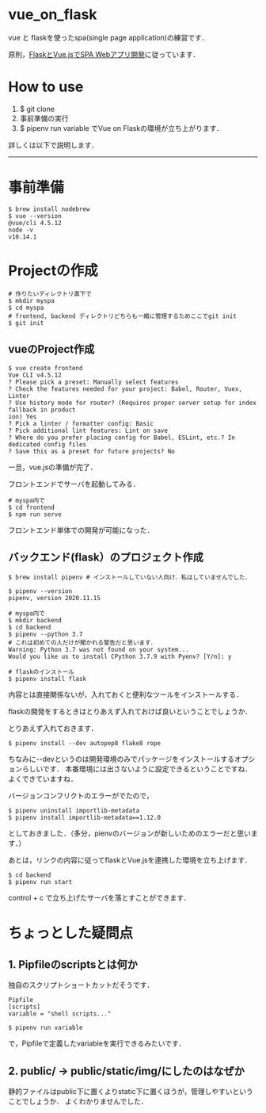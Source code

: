 # vue_on_flask
vue と flaskを使ったspa(single page application)の練習です．

原則，[FlaskとVue.jsでSPA Webアプリ開発](https://qiita.com/y-tsutsu/items/67f71fc8430a199a3efd)に従っています．

# How to use

1. $ git clone
2. 事前準備の実行
3. $ pipenv run variable
でVue on Flaskの環境が立ち上がります．

詳しくは以下で説明します．

---

# 事前準備

``` 任意のディレクトリ
$ brew install nodebrew
$ vue --version
@vue/cli 4.5.12
node -v
v10.14.1
```

# Projectの作成

```
# 作りたいディレクトリ直下で 
$ mkdir myspa
$ cd myspa
# frontend, backend ディレクトリどちらも一緒に管理するためここでgit init
$ git init
```

## vueのProject作成

```
$ vue create frontend
Vue CLI v4.5.12
? Please pick a preset: Manually select features
? Check the features needed for your project: Babel, Router, Vuex, Linter
? Use history mode for router? (Requires proper server setup for index fallback in product
ion) Yes
? Pick a linter / formatter config: Basic
? Pick additional lint features: Lint on save
? Where do you prefer placing config for Babel, ESLint, etc.? In dedicated config files
? Save this as a preset for future projects? No
```
一旦，vue.jsの準備が完了．

フロントエンドでサーバを起動してみる．
```
# myspa内で
$ cd frontend
$ npm run serve
```
フロントエンド単体での開発が可能になった．

## バックエンド(flask）のプロジェクト作成

```
$ brew install pipenv # インストールしていない人向け．私はしていませんでした．

$ pipenv --version
pipenv, version 2020.11.15

# myspa内で
$ mkdir backend
$ cd backend
$ pipenv --python 3.7
# これは初めての人だけが聞かれる警告だと思います．
Warning: Python 3.7 was not found on your system...
Would you like us to install CPython 3.7.9 with Pyenv? [Y/n]: y

# flaskのインストール
$ pipenv install flask
```

内容とは直接関係ないが，入れておくと便利なツールをインストールする．

flaskの開発をするときはとりあえず入れておけば良いということでしょうか．

とりあえず入れておきます．

```
$ pipenv install --dev autopep8 flake8 rope
```
ちなみに--devというのは開発環境のみでパッケージをインストールするオプションらしいです．
本番環境には出さないように設定できるということですね．よくできていますね．

バージョンコンフリクトのエラーがでたので，
```
$ pipenv uninstall importlib-metadata
$ pipenv install importlib-metadata==1.12.0
```
としておきました．（多分，pienvのバージョンが新しいためのエラーだと思います．）


あとは，リンクの内容に従ってflaskとVue.jsを連携した環境を立ち上げます．

```
$ cd backend
$ pipenv run start
```

control + c で立ち上げたサーバを落とすことができます．

# ちょっとした疑問点

## 1. Pipfileのscriptsとは何か

独自のスクリプトショートカットだそうです．

```
Pipfile
[scripts]
variable = "shell scripts..."
```

```
$ pipenv run variable
```
で，Pipfileで定義したvariableを実行できるみたいです．

## 2. public/ -> public/static/img/にしたのはなぜか

静的ファイルはpublic下に置くよりstatic下に置くほうが，管理しやすいということでしょうか．
よくわかりませんでした．
